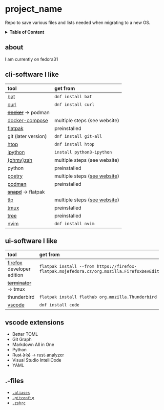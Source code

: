 # project_name
Repo to save various files and lists needed when migrating to a new OS.

<details>
<summary><b>Table of Content</b></summary>

- [about](#about)
- [cli-software I like](#cli-software-i-like)
- [ui-software I like](#ui-software-i-like)
- [vscode extensions](#vscode-extensions)
- [.-files](#files)
</details>

## about
I am currently on fedora31

## cli-software I like
| tool                                                       | get from                                                                                                         |
| :--------------------------------------------------------- | :--------------------------------------------------------------------------------------------------------------- |
| [bat](https://github.com/sharkdp/bat)                      | `dnf install bat`                                                                                                |
| [curl](https://github.com/curl/curl)                       | `dnf install curl`                                                                                               |
| ~~[docker](https://docs.docker.com/install/)~~ -> podman   |                                                                                                                  |
| [docker-compose](https://docs.docker.com/compose/install/) | multiple steps (see website)                                                                                     |
| [flatpak](https://www.flatpak.org/)                        | preinstalled                                                                                                     |
| git (later version)                                        | `dnf install git-all`                                                                                            |
| [htop](https://github.com/hishamhm/htop)                   | `dnf install htop`                                                                                               |
| [ipython](https://github.com/ipython/ipython)              | `install python3-ipython`                                                                                        |
| [(ohmy)zsh](https://github.com/ohmyzsh/ohmyzsh/wiki/)      | multiple steps (see website)                                                                                     |
| python                                                     | preinstalled                                                                                                     |
| [poetry](https://python-poetry.org/)                       | multiple steps ([see website](https://github.com/python-poetry/poetry#installation))                             |
| [podman](https://podman.io/)                               | preinstalled                                                                                                     |
| ~~[snapd](https://github.com/snapcore/snapd)~~ -> flatpak  |                                                                                                                  |
| [tlp](https://linrunner.de/en/tlp/tlp.html)                | multiple steps ([see website](https://linrunner.de/en/tlp/docs/tlp-linux-advanced-power-management.html#fedora)) |
| [tmux](https://github.com/tmux/tmux/wiki)                  | preinstalled                                                                                                     |
| [tree](http://mama.indstate.edu/users/ice/tree/)           | preinstalled                                                                                                     |
| [nvim](https://neovim.io/)                                 | `dnf install nvim`                                                                                               |

## ui-software I like
| tool                                                                                  | get from                                                                                                |
| :------------------------------------------------------------------------------------ | :------------------------------------------------------------------------------------------------------ |
| [firefox](https://developer.mozilla.org/en-US/docs/Mozilla/Firefox) developer edition | `flatpak install --from https://firefox-flatpak.mojefedora.cz/org.mozilla.FirefoxDevEdition.flatpakref` |
| ~~[terminator](https://launchpad.net/terminator/)~~ -> tmux                           |                                                                                                         |
| thunderbird                                                                           | `flatpak install flathub org.mozilla.Thunderbird`                                                       |
| [vscode](https://github.com/Microsoft/vscode)                                         | `dnf install code`                                                                                      |

## vscode extensions
* Better TOML
* Git Graph
* Markdown All in One
* Python
* ~~Rust (rls)~~ -> [rust-analyzer](https://rust-analyzer.github.io/)
* Visual Studio IntelliCode
* YAML


## .-files
* [`.aliases`](.aliases)
* [`.gitconfig`](.gitconfig)
* [`.zshrc`](.zshrc)
